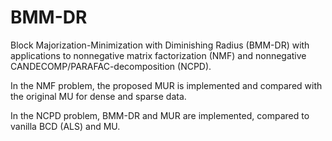 # BMM-DR
Block Majorization-Minimization with Diminishing Radius (BMM-DR) with applications to nonnegative matrix factorization (NMF) and nonnegative CANDECOMP/PARAFAC-decomposition (NCPD).

In the NMF problem, the proposed MUR is implemented and compared with the original MU for dense and sparse data.

In the NCPD problem, BMM-DR and MUR are implemented, compared to vanilla BCD (ALS) and MU.
